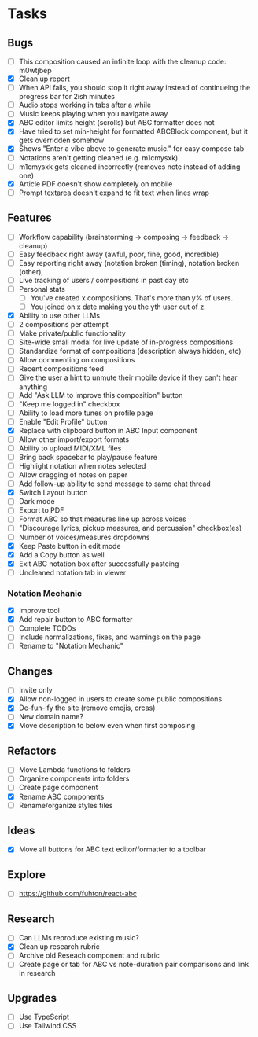 # Tasks

## Bugs

- [ ] This composition caused an infinite loop with the cleanup code: m0wtjbep
- [x] Clean up report
- [ ] When API fails, you should stop it right away instead of continueing the progress bar for 2ish minutes
- [ ] Audio stops working in tabs after a while
- [ ] Music keeps playing when you navigate away
- [x] ABC editor limits height (scrolls) but ABC formatter does not
- [x] Have tried to set min-height for formatted ABCBlock component, but it gets overridden somehow
- [x] Shows "Enter a vibe above to generate music." for easy compose tab
- [ ] Notations aren't getting cleaned (e.g. m1cmysxk)
- [ ] m1cmysxk gets cleaned incorrectly (removes note instead of adding one)
- [x] Article PDF doesn't show completely on mobile
- [ ] Prompt textarea doesn't expand to fit text when lines wrap

## Features

- [ ] Workflow capability (brainstorming -> composing -> feedback -> cleanup)
- [ ] Easy feedback right away (awful, poor, fine, good, incredible)
- [ ] Easy reporting right away (notation broken (timing), notation broken (other), 
- [ ] Live tracking of users / compositions in past day etc
- [ ] Personal stats
  - [ ] You've created x compositions. That's more than y% of users.
  - [ ] You joined on x date making you the yth user out of z.
- [x] Ability to use other LLMs
- [ ] 2 compositions per attempt
- [ ] Make private/public functionality
- [ ] Site-wide small modal for live update of in-progress compositions
- [ ] Standardize format of compositions (description always hidden, etc)
- [ ] Allow commenting on compositions
- [ ] Recent compositions feed
- [ ] Give the user a hint to unmute their mobile device if they can't hear anything
- [ ] Add "Ask LLM to improve this composition" button
- [ ] "Keep me logged in" checkbox
- [ ] Ability to load more tunes on profile page
- [ ] Enable "Edit Profile" button
- [x] Replace with clipboard button in ABC Input component
- [ ] Allow other import/export formats
- [ ] Ability to upload MIDI/XML files
- [ ] Bring back spacebar to play/pause feature
- [ ] Highlight notation when notes selected
- [ ] Allow dragging of notes on paper
- [ ] Add follow-up ability to send message to same chat thread
- [x] Switch Layout button
- [ ] Dark mode
- [ ] Export to PDF
- [ ] Format ABC so that measures line up across voices
- [ ] "Discourage lyrics, pickup measures, and percussion" checkbox(es)
- [ ] Number of voices/measures dropdowns
- [x] Keep Paste button in edit mode
- [x] Add a Copy button as well
- [x] Exit ABC notation box after successfully pasteing
- [ ] Uncleaned notation tab in viewer

### Notation Mechanic

- [x] Improve tool
- [x] Add repair button to ABC formatter
- [ ] Complete TODOs
- [ ] Include normalizations, fixes, and warnings on the page
- [ ] Rename to "Notation Mechanic"

## Changes

- [ ] Invite only
- [x] Allow non-logged in users to create some public compositions
- [x] De-fun-ify the site (remove emojis, orcas)
- [ ] New domain name?
- [x] Move description to below even when first composing

## Refactors

- [ ] Move Lambda functions to folders
- [ ] Organize components into folders
- [ ] Create page component
- [x] Rename ABC components
- [ ] Rename/organize styles files

## Ideas

- [x] Move all buttons for ABC text editor/formatter to a toolbar

## Explore

- [ ] https://github.com/fuhton/react-abc

## Research

- [ ] Can LLMs reproduce existing music?
- [x] Clean up research rubric
- [ ] Archive old Reseach component and rubric
- [ ] Create page or tab for ABC vs note-duration pair comparisons and link in research

## Upgrades

- [ ] Use TypeScript
- [ ] Use Tailwind CSS